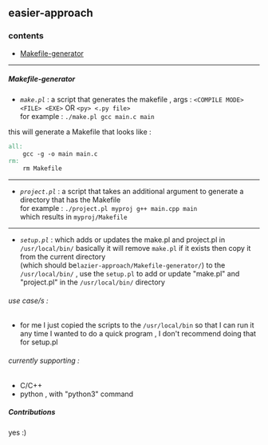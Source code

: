 
## easier-approach

### contents
* [Makefile-generator](https://github.com/abdulwahab-alobaid-2191115290/lazier-approach/tree/main/Makefile_Generator)

---
##### Makefile-generator  

* *`make.pl`* : a script that generates the makefile , args : `<COMPILE MODE> <FILE> <EXE>` OR `<py> <.py file>`  
for example : `./make.pl gcc main.c main`  
  
this will generate a Makefile that looks like :  
  
```makefile
all:
	gcc -g -o main main.c
rm:
	rm Makefile
```  
---  
* *`project.pl`* : a script that takes an additional argument to generate a directory that has the Makefile  
for example : `./project.pl myproj g++ main.cpp main`  
which results in `myproj/Makefile`
---  
*  *`setup.pl`* : which adds or updates the make.pl and project.pl in `/usr/local/bin/` basically it will remove `make.pl` if it exists then copy it from the current directory  
(which should be`lazier-approach/Makefile-generator/`) to the `/usr/local/bin/` , use the `setup.pl` to add or update "make.pl" and "project.pl" in the `/usr/local/bin/`   directory

###### use case/s :  
* for me I just copied the scripts to the `/usr/local/bin` so that I can run it any time I wanted to do a quick program , I don't recommend doing that for setup.pl
  
###### currently supporting :
* C/C++
* python , with "python3" command  
	
##### Contributions  
  
yes :)
